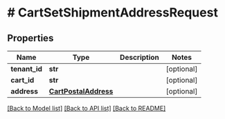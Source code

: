 # # CartSetShipmentAddressRequest


## Properties 


Name | Type | Description | Notes
------------ | ------------- | ------------- | -------------
**tenant_id**| **str** |   | [optional]
**cart_id**| **str** |   | [optional]
**address**| [**CartPostalAddress**](CartPostalAddress.md) |   | [optional]


[[Back to Model list]](../../README.md#models) [[Back to API list]](../../README.md#endpoints) [[Back to README]](../../README.md)

